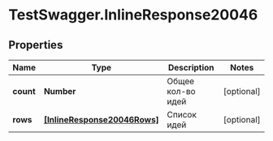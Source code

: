 # TestSwagger.InlineResponse20046

## Properties

Name | Type | Description | Notes
------------ | ------------- | ------------- | -------------
**count** | **Number** | Общее кол-во идей | [optional] 
**rows** | [**[InlineResponse20046Rows]**](InlineResponse20046Rows.md) | Список идей | [optional] 


